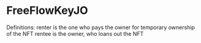 # FreeFlowKeyJO

Definitions:
renter is the one who pays the owner for temporary ownership of the NFT
rentee is the owner, who loans out the NFT